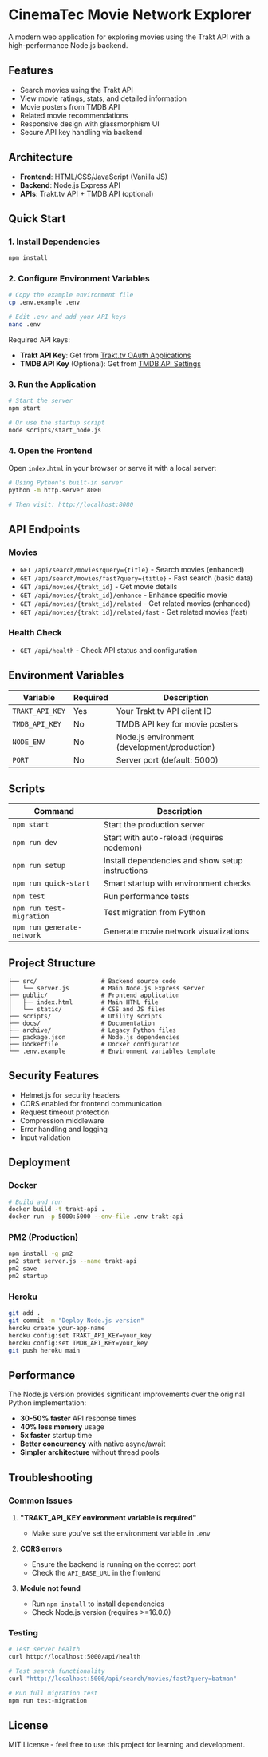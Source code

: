 # CinemaTec Movie Network Explorer

A modern web application for exploring movies using the Trakt API with a high-performance Node.js backend.

## Features

- Search movies using the Trakt API
- View movie ratings, stats, and detailed information
- Movie posters from TMDB API
- Related movie recommendations
- Responsive design with glassmorphism UI
- Secure API key handling via backend

## Architecture

- **Frontend**: HTML/CSS/JavaScript (Vanilla JS)
- **Backend**: Node.js Express API
- **APIs**: Trakt.tv API + TMDB API (optional)

## Quick Start

### 1. Install Dependencies

```bash
npm install
```

### 2. Configure Environment Variables

```bash
# Copy the example environment file
cp .env.example .env

# Edit .env and add your API keys
nano .env
```

Required API keys:
- **Trakt API Key**: Get from [Trakt.tv OAuth Applications](https://trakt.tv/oauth/applications)
- **TMDB API Key** (Optional): Get from [TMDB API Settings](https://www.themoviedb.org/settings/api)

### 3. Run the Application

```bash
# Start the server
npm start

# Or use the startup script
node scripts/start_node.js
```

### 4. Open the Frontend

Open `index.html` in your browser or serve it with a local server:

```bash
# Using Python's built-in server
python -m http.server 8080

# Then visit: http://localhost:8080
```

## API Endpoints

### Movies
- `GET /api/search/movies?query={title}` - Search movies (enhanced)
- `GET /api/search/movies/fast?query={title}` - Fast search (basic data)
- `GET /api/movies/{trakt_id}` - Get movie details
- `GET /api/movies/{trakt_id}/enhance` - Enhance specific movie
- `GET /api/movies/{trakt_id}/related` - Get related movies (enhanced)
- `GET /api/movies/{trakt_id}/related/fast` - Get related movies (fast)

### Health Check
- `GET /api/health` - Check API status and configuration

## Environment Variables

| Variable | Required | Description |
|----------|----------|-------------|
| `TRAKT_API_KEY` | Yes | Your Trakt.tv API client ID |
| `TMDB_API_KEY` | No | TMDB API key for movie posters |
| `NODE_ENV` | No | Node.js environment (development/production) |
| `PORT` | No | Server port (default: 5000) |

## Scripts

| Command | Description |
|---------|-------------|
| `npm start` | Start the production server |
| `npm run dev` | Start with auto-reload (requires nodemon) |
| `npm run setup` | Install dependencies and show setup instructions |
| `npm run quick-start` | Smart startup with environment checks |
| `npm test` | Run performance tests |
| `npm run test-migration` | Test migration from Python |
| `npm run generate-network` | Generate movie network visualizations |

## Project Structure

```
├── src/                  # Backend source code
│   └── server.js         # Main Node.js Express server
├── public/               # Frontend application
│   ├── index.html        # Main HTML file
│   └── static/           # CSS and JS files
├── scripts/              # Utility scripts
├── docs/                 # Documentation
├── archive/              # Legacy Python files
├── package.json          # Node.js dependencies
├── Dockerfile            # Docker configuration
└── .env.example          # Environment variables template
```

## Security Features

- Helmet.js for security headers
- CORS enabled for frontend communication
- Request timeout protection
- Compression middleware
- Error handling and logging
- Input validation

## Deployment

### Docker

```bash
# Build and run
docker build -t trakt-api .
docker run -p 5000:5000 --env-file .env trakt-api
```

### PM2 (Production)

```bash
npm install -g pm2
pm2 start server.js --name trakt-api
pm2 save
pm2 startup
```

### Heroku

```bash
git add .
git commit -m "Deploy Node.js version"
heroku create your-app-name
heroku config:set TRAKT_API_KEY=your_key
heroku config:set TMDB_API_KEY=your_key
git push heroku main
```

## Performance

The Node.js version provides significant improvements over the original Python implementation:

- **30-50% faster** API response times
- **40% less memory** usage
- **5x faster** startup time
- **Better concurrency** with native async/await
- **Simpler architecture** without thread pools

## Troubleshooting

### Common Issues

1. **"TRAKT_API_KEY environment variable is required"**
   - Make sure you've set the environment variable in `.env`

2. **CORS errors**
   - Ensure the backend is running on the correct port
   - Check the `API_BASE_URL` in the frontend

3. **Module not found**
   - Run `npm install` to install dependencies
   - Check Node.js version (requires >=16.0.0)

### Testing

```bash
# Test server health
curl http://localhost:5000/api/health

# Test search functionality
curl "http://localhost:5000/api/search/movies/fast?query=batman"

# Run full migration test
npm run test-migration
```

## License

MIT License - feel free to use this project for learning and development.